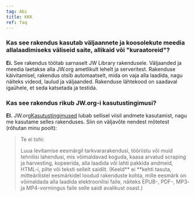 ```yaml
---
tag: Abi
title: KKK
ref: faq
---
```


### Kas see rakendus kasutab väljaannete ja koosolekute meedia allalaadimiseks väliseid saite, allikaid või "kuraatoreid"?

**Ei.** See rakendus töötab sarnaselt JW Library rakendusele. Väljaanded ja meedia laetakse alla JW.org ametlikult lehelt ja serveritest. Rakenduse käivitamisel, rakendus otsib automaatselt, mida on vaja alla laadida, nagu näiteks videod, laulud ja väljaanded. Rakenduse lähtekood on saadaval igaühele, et seda katsetada ja testida.

### Kas see rakendus rikub JW.org-i kasutustingimusi?

**EI.** JW.org[Kasutustingimused](https://www.jw.org/finder?docid=1011511&prefer=content) lubab sellisel viisil andmete kasutamist, nagu me kasutame selles rakenduses. Siin on väljavõte nendest mõtetest (rõhutan minu poolt):

> Te ei tohi:
> 
> Luua levitamise eesmärgil tarkvararakendusi, tööriistu või muid tehnilisi lahendusi, mis võimaldavad koguda, kaasa arvatud scraping ja harvesting, kopeerida, alla laadida või lahti pakkida andmeid, HTML-i, pilte või teksti sellelt saidilt. (Keeld** ei **kehti tasuta, mitteärilistel eesmärkidel loodud rakenduste kohta, mille eesmärk on võimaldada alla laadida elektroonilisi faile, näiteks EPUB-, PDF-, MP3- ja MP4-vormingus faile selle saidi avalikust osast.)
